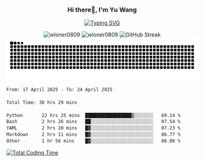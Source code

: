 <h3 align="center">Hi there👋, I'm Yu Wang</h1>

<p align="center"><a href="https://git.io/typing-svg"><img src="https://readme-typing-svg.demolab.com?font=Alex+Brush&size=18&pause=1000&color=716A50&background=6F66FF00&center=true&vCenter=true&width=435&lines=To+love+oneself+is+the+beginning+of+a+lifelong+romance.+%E2%80%94+Oscar+Wilde" alt="Typing SVG" /></a></p>


<p align="center">
 <img src="https://github-readme-stats.vercel.app/api/top-langs?username=wloner0809&show_icons=true&locale=en&layout=compact" alt="wloner0809" height=120 />
 <img src="https://github-readme-stats.vercel.app/api?username=wloner0809&show_icons=true&locale=en" alt="wloner0809" height=120 />
 <img src="https://github-readme-streak-stats.herokuapp.com?user=wloner0809&theme=microsoft" alt="GitHub Streak" height=120 />
 <img src="https://github.com/Wloner0809/Wloner0809/blob/output/github-contribution-grid-snake.svg">
</p>
 
<!--START_SECTION:waka-->

```txt
From: 17 April 2025 - To: 24 April 2025

Total Time: 30 hrs 29 mins

Python       22 hrs 25 mins  █████████████████▒░░░░░░░   69.14 %
Bash         2 hrs 26 mins   ██░░░░░░░░░░░░░░░░░░░░░░░   07.54 %
YAML         2 hrs 20 mins   █▓░░░░░░░░░░░░░░░░░░░░░░░   07.23 %
Markdown     2 hrs 11 mins   █▓░░░░░░░░░░░░░░░░░░░░░░░   06.77 %
Other        1 hr 56 mins    █▓░░░░░░░░░░░░░░░░░░░░░░░   06.00 %
```

<!--END_SECTION:waka-->

[![Total Coding Time](https://wakatime.com/badge/user/3b010e91-e8bb-445f-9eac-c8ab5bc30cb6.svg)](https://wakatime.com/@3b010e91-e8bb-445f-9eac-c8ab5bc30cb6)
